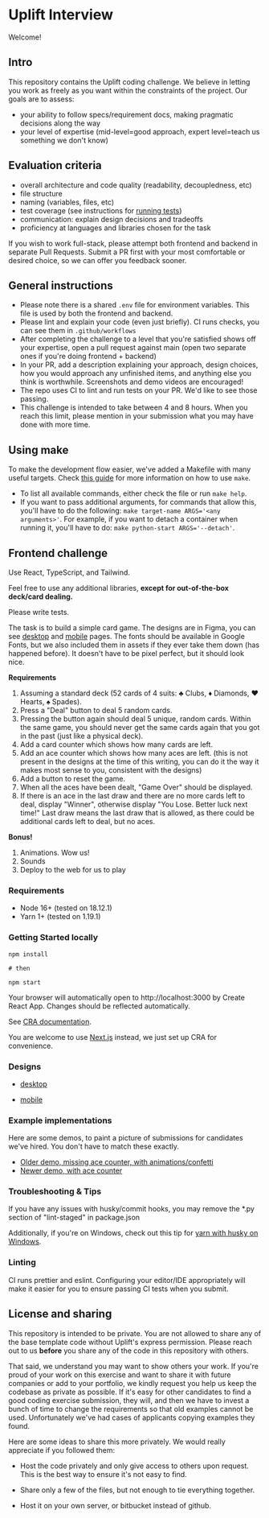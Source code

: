 # Uplift Interview

Welcome!

## Intro

This repository contains the Uplift coding challenge.
We believe in letting you work as freely as you want within the constraints of the project. Our goals are to assess:

- your ability to follow specs/requirement docs, making pragmatic decisions along the way
- your level of expertise (mid-level=good approach, expert level=teach us something we don't know)

## Evaluation criteria

- overall architecture and code quality (readability, decoupledness, etc)
- file structure
- naming (variables, files, etc)
- test coverage (see instructions for [running tests](#running-tests))
- communication: explain design decisions and tradeoffs
- proficiency at languages and libraries chosen for the task

If you wish to work full-stack, please attempt both frontend and backend in separate Pull Requests. Submit a PR first with your most comfortable or desired choice, so we can offer you feedback sooner.

## General instructions

- Please note there is a shared `.env` file for environment variables. This file is used by both the
  frontend and backend.
- Please lint and explain your code (even just briefly). CI runs checks, you can see them in `.github/workflows`
- After completing the challenge to a level that you're satisfied shows off your expertise,
  open a pull request against main (open two separate ones if you're doing frontend + backend)
- In your PR, add a description explaining your approach, design choices, how you would approach any unfinished items, and anything else you think is worthwhile. Screenshots and demo videos are encouraged!
- The repo uses CI to lint and run tests on your PR. We'd like to see those passing.
- This challenge is intended to take between 4 and 8 hours. When you reach this limit, please mention in your submission what you may have done with more time.

## Using make

To make the development flow easier, we've added a Makefile with many useful targets. Check [this guide](https://makefiletutorial.com/) for more information on how to use `make`.

- To list all available commands, either check the file or run `make help`.
- If you want to pass additional arguments, for commands that allow this, you'll have to do the following: `make target-name ARGS='<any arguments>'`. For example, if you want to detach a container when running it, you'll have to do: `make python-start ARGS='--detach'`.


## Frontend challenge

Use React, TypeScript, and Tailwind.

Feel free to use any additional libraries, **except for out-of-the-box deck/card dealing.**

Please write tests.

The task is to build a simple card game. The designs are in Figma, you can see [desktop](https://www.figma.com/file/TQSDNvCd0WJFhYQuwtUS8c/Interview-Card-Game?node-id=0%3A1) and [mobile](https://www.figma.com/file/TQSDNvCd0WJFhYQuwtUS8c/Interview-Card-Game?node-id=2%3A352) pages. The fonts should be available in Google Fonts, but we also included them in assets if they ever take them down (has happened before). It doesn't have to be pixel perfect, but it should look nice.

**Requirements**

1. Assuming a standard deck (52 cards of 4 suits: ♣ Clubs, ♦ Diamonds, ♥ Hearts, ♠ Spades).
2. Press a "Deal" button to deal 5 random cards.
3. Pressing the button again should deal 5 unique, random cards. Within the same game, you should never get the same cards again that you got in the past (just like a physical deck).
4. Add a card counter which shows how many cards are left.
5. Add an ace counter which shows how many aces are left. (this is not present in the designs at the time of this writing, you can do it the way it makes most sense to you, consistent with the designs)
6. Add a button to reset the game.
7. When all the aces have been dealt, "Game Over" should be displayed.
8. If there is an ace in the last draw and there are no more cards left to deal, display "Winner", otherwise display "You Lose. Better luck next time!" Last draw means the last draw that is allowed, as there could be additional cards left to deal, but no aces.

**Bonus!**

1. Animations. Wow us!
2. Sounds
3. Deploy to the web for us to play

### Requirements

- Node 16+ (tested on 18.12.1)
- Yarn 1+ (tested on 1.19.1)


### Getting Started locally

```console
npm install

# then

npm start
```


Your browser will automatically open to http://localhost:3000 by Create React App. Changes should be reflected automatically.

See [CRA documentation](https://facebook.github.io/create-react-app/).

You are welcome to use [Next.js](https://nextjs.org/) instead, we just set up CRA for convenience.

### Designs

- [desktop](https://www.figma.com/file/TQSDNvCd0WJFhYQuwtUS8c/Interview-Card-Game?node-id=2%3A352)

- [mobile](https://www.figma.com/file/TQSDNvCd0WJFhYQuwtUS8c/Interview-Card-Game?node-id=2%3A352)

### Example implementations

Here are some demos, to paint a picture of submissions for candidates we've hired. You don't have to match these exactly.

- [Older demo, missing ace counter, with animations/confetti](https://drive.google.com/file/d/1uIYhG-74wrWs7YZx6Zz9Bdn3WSEtaIWY/view)
- [Newer demo, with ace counter](https://drive.google.com/file/d/1_nZ_v7LhZwystrVZ7MW8vWRHV6U5Qq9k/view)

### Troubleshooting & Tips

If you have any issues with husky/commit hooks, you may remove the \*.py section of "lint-staged" in package.json

Additionally, if you're on Windows, check out this tip for [yarn with husky on Windows](https://typicode.github.io/husky/#/?id=yarn-on-windows).

### Linting

CI runs prettier and eslint. Configuring your editor/IDE appropriately will make it easier for you to ensure passing CI tests when you submit.


## License and sharing

This repository is intended to be private. You are not allowed to share any of the base template code without Uplift's express permission. Please reach out to us **before** you share any of the code in this repository with others.

That said, we understand you may want to show others your work. If you're proud of your work on this exercise and want to share it with future companies or add to your portfolio, we kindly request you help us keep the codebase as private as possible. If it's easy for other candidates to find a good coding exercise submission, they will, and then we have to invest a bunch of time to change the requirements so that old examples cannot be used. Unfortunately we've had cases of applicants copying examples they found.

Here are some ideas to share this more privately. We would really appreciate if you followed them:

- Host the code privately and only give access to others upon request. This is the best way to ensure it's not easy to find.

- Share only a few of the files, but not enough to tie everything together.

- Host it on your own server, or bitbucket instead of github.
